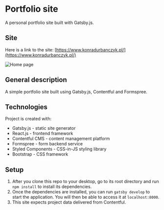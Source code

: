 # Portfolio site

A personal portfolio site built with Gatsby.js.

## Site

Here is a link to the site: [https://www.konradurbanczyk.pl/](https://www.konradurbanczyk.pl/)

![Home page](./src/assets/images/clothing-home.jpg)

## General description

A simple portfolio site built using Gatsby.js, Contentful and Formspree.

## Technologies

Project is created with:

* Gatsby.js - static site generator
* React.js - frontend framework
* Contentful CMS - content management platform
* Formspree - form backend service
* Styled Components - CSS-in-JS styling library 
* Bootstrap - CSS framework

## Setup

1. After you clone this repo to your desktop, go to its root directory and run `npm install` to install its dependencies.
2. Once the dependencies are installed, you can run `gatsby develop` to start the application. You will then be able to access it at `localhost:8000`.
3. This site expects project data delivered from Contentful.

